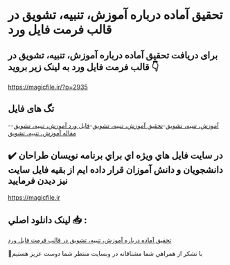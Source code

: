 # تحقیق آماده درباره آموزش، تنبیه، تشویق در قالب فرمت فایل ورد

## برای دریافت تحقیق آماده درباره آموزش، تنبیه، تشویق در قالب فرمت فایل ورد به لینک زیر بروید 👇

https://magicfile.ir/?p=2935

## تگ های فایل

-[آموزش، تنبيه، تشويق](https://magicfile.ir/product/%d8%aa%d8%ad%d9%82%d9%8a%d9%82-%d8%a2%d9%85%d8%a7%d8%af%d9%87-%d8%af%d8%b1%d8%a8%d8%a7%d8%b1%d9%87-%d8%a2%d9%85%d9%88%d8%b2%d8%b4-%d8%aa%d9%86%d8%a8%d9%8a%d9%87-%d8%aa%d8%b4%d9%88%d9%8a%d9%82/)-[تحقیق آموزش، تنبيه، تشويق](https://magicfile.ir/product/%d8%aa%d8%ad%d9%82%d9%8a%d9%82-%d8%a2%d9%85%d8%a7%d8%af%d9%87-%d8%af%d8%b1%d8%a8%d8%a7%d8%b1%d9%87-%d8%a2%d9%85%d9%88%d8%b2%d8%b4-%d8%aa%d9%86%d8%a8%d9%8a%d9%87-%d8%aa%d8%b4%d9%88%d9%8a%d9%82/)-[فایل ورد آموزش، تنبيه، تشويق](https://magicfile.ir/product/%d8%aa%d8%ad%d9%82%d9%8a%d9%82-%d8%a2%d9%85%d8%a7%d8%af%d9%87-%d8%af%d8%b1%d8%a8%d8%a7%d8%b1%d9%87-%d8%a2%d9%85%d9%88%d8%b2%d8%b4-%d8%aa%d9%86%d8%a8%d9%8a%d9%87-%d8%aa%d8%b4%d9%88%d9%8a%d9%82/)-[مقاله آموزش، تنبيه، تشويق](https://magicfile.ir/product/%d8%aa%d8%ad%d9%82%d9%8a%d9%82-%d8%a2%d9%85%d8%a7%d8%af%d9%87-%d8%af%d8%b1%d8%a8%d8%a7%d8%b1%d9%87-%d8%a2%d9%85%d9%88%d8%b2%d8%b4-%d8%aa%d9%86%d8%a8%d9%8a%d9%87-%d8%aa%d8%b4%d9%88%d9%8a%d9%82/)

## ✔️ در سايت فايل هاي ويژه اي براي برنامه نويسان طراحان دانشجويان و دانش آموزان قرار داده ايم از بقيه فايل سايت نيز ديدن فرماييد

https://magicfile.ir


## لينک دانلود اصلي 📥 :

[تحقیق آماده درباره آموزش، تنبیه، تشویق در قالب فرمت فایل ورد](https://magicfile.ir/product/%d8%aa%d8%ad%d9%82%d9%8a%d9%82-%d8%a2%d9%85%d8%a7%d8%af%d9%87-%d8%af%d8%b1%d8%a8%d8%a7%d8%b1%d9%87-%d8%a2%d9%85%d9%88%d8%b2%d8%b4-%d8%aa%d9%86%d8%a8%d9%8a%d9%87-%d8%aa%d8%b4%d9%88%d9%8a%d9%82/) 


🙏با تشکر از همراهي شما مشتاقانه در وبسایت منتظر شما دوست عزیز هستیم

